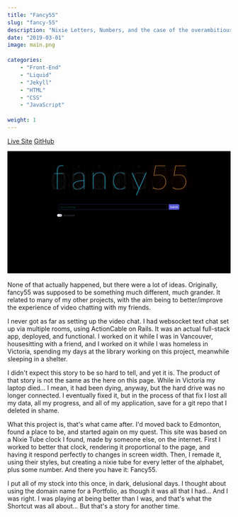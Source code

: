 ```yaml
---
title: "Fancy55"
slug: "fancy-55"
description: "Nixie Letters, Numbers, and the case of the overambitious logo."
date: "2019-03-01"
image: main.png

categories:
    - "Front-End"
    - "Liquid"
    - "Jekyll"
    - "HTML"
    - "CSS"
    - "JavaScript"

weight: 1
---
```

[Live Site](https://fancy55.netlify.app/)
[GitHub](https://github.com/codekane/Fancy55)

![Say Something!](say-something-huge.png)

None of that actually happened, but there were a lot of ideas. Originally,
fancy55 was supposed to be something much different, much grander. It related to
many of my other projects, with the aim being to better/improve the experience
of video chatting with my friends.

I never got as far as setting up the video chat. I had websocket text chat set
up via multiple rooms, using ActionCable on Rails. It was an actual full-stack
app, deployed, and functional. I worked on it while I was in Vancouver,
housesitting with a friend, and I worked on it while I was homeless in Victoria,
spending my days at the library working on this project, meanwhile sleeping in a
shelter.

I didn't expect this story to be so hard to tell, and yet it is. The product of
that story is not the same as the here on this page. While in Victoria my laptop
died... I mean, it had been dying, anyway, but the hard drive was no longer
connected. I eventually fixed it, but in the process of that fix I lost all my
data, all my progress, and all of my application, save for a git repo that I
deleted in shame.

What this project is, that's what came after. I'd moved back to Edmonton, found
a place to be, and started again on my quest. This site was based on a Nixie
Tube clock I found, made by someone else, on the internet. First I worked to
better that clock, rendering it proportional to the page, and having it respond
perfectly to changes in screen width. Then, I remade it, using their styles, but
creating a nixie tube for every letter of the alphabet, plus some number. And
there you have it: Fancy55.

I put all of my stock into this once, in dark, delusional days. I thought about
using the domain name for a Portfolio, as though it was all that I had... And I
was right. I was playing at being better than I was, and that's what the
Shortcut was all about... But that's a story for another time.
